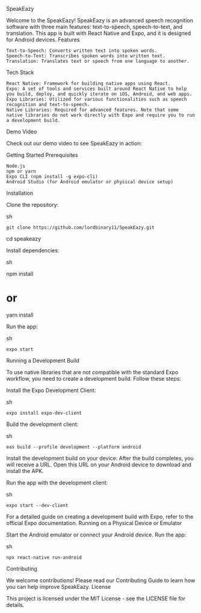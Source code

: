 SpeakEazy 

Welcome to the SpeakEazy! SpeakEazy is an advanced speech recognition software with three main features: text-to-speech, speech-to-text, and translation. This app is built with React Native and Expo, and it is designed for Android devices.
Features

    Text-to-Speech: Converts written text into spoken words.
    Speech-to-Text: Transcribes spoken words into written text.
    Translation: Translates text or speech from one language to another.

Tech Stack

    React Native: Framework for building native apps using React.
    Expo: A set of tools and services built around React Native to help you build, deploy, and quickly iterate on iOS, Android, and web apps.
    Expo Libraries: Utilized for various functionalities such as speech recognition and text-to-speech.
    Native Libraries: Required for advanced features. Note that some native libraries do not work directly with Expo and require you to run a development build.

Demo Video

Check out our demo video to see SpeakEazy in action:

Getting Started
Prerequisites

    Node.js
    npm or yarn
    Expo CLI (npm install -g expo-cli)
    Android Studio (for Android emulator or physical device setup)

Installation

  Clone the repository:

  sh

    git clone https://github.com/lordbinary11/SpeakEazy.git
cd speakeazy

Install dependencies:

sh

npm install
# or
yarn install

Run the app:

sh

    expo start

Running a Development Build

To use native libraries that are not compatible with the standard Expo workflow, you need to create a development build. Follow these steps:

  Install the Expo Development Client:

  sh

    expo install expo-dev-client

Build the development client:

sh

    eas build --profile development --platform android

Install the development build on your device:
After the build completes, you will receive a URL. Open this URL on your Android device to download and install the APK.

Run the app with the development client:

sh

    expo start --dev-client

For a detailed guide on creating a development build with Expo, refer to the official Expo documentation.
Running on a Physical Device or Emulator

   Start the Android emulator or connect your Android device.
    Run the app:

  sh

    npx react-native run-android

Contributing

We welcome contributions! Please read our Contributing Guide to learn how you can help improve SpeakEazy.
License

This project is licensed under the MIT License - see the LICENSE file for details.
